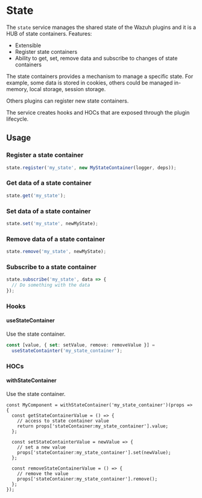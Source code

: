 # State

The `state` service manages the shared state of the Wazuh plugins and it is a HUB of state containers. Features:

- Extensible
- Register state containers
- Ability to get, set, remove data and subscribe to changes of state containers

The state containers provides a mechanism to manage a specific state. For example, some data is stored in cookies, others could be managed in-memory, local storage, session storage.

Others plugins can register new state containers.

The service creates hooks and HOCs that are exposed through the plugin lifecycle.

## Usage

### Register a state container

```ts
state.register('my_state', new MyStateContainer(logger, deps));
```

### Get data of a state container

```ts
state.get('my_state');
```

### Set data of a state container

```ts
state.set('my_state', newMyState);
```

### Remove data of a state container

```ts
state.remove('my_state', newMyState);
```

### Subscribe to a state container

```ts
state.subscribe('my_state', data => {
  // Do something with the data
});
```

### Hooks

#### useStateContainer

Use the state container.

```ts
const [value, { set: setValue, remove: removeValue }] =
  useStateContainter('my_state_container');
```

### HOCs

#### withStateContainer

Use the state container.

```tsx
const MyComponent = withStateContainer('my_state_container')(props => {
  const getStateContainerValue = () => {
    // access to state container value
    return props['stateContainer:my_state_container'].value;
  };

  const setStateContainterValue = newValue => {
    // set a new value
    props['stateContainer:my_state_container'].set(newValue);
  };

  const removeStateContainerValue = () => {
    // remove the value
    props['stateContainer:my_state_container'].remove();
  };
});
```
